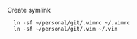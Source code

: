 
Create symlink

  ```
    ln -sf ~/personal/git/.vimrc ~/.vimrc
    ln -sf ~/personal/git/.vim ~/.vim
  ```

